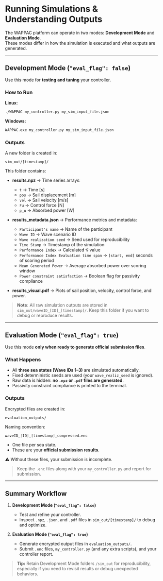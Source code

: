 # Running Simulations & Understanding Outputs

The WAPPAC platform can operate in two modes: **Development Mode** and **Evaluation Mode**.  
These modes differ in how the simulation is executed and what outputs are generated.

---

## Development Mode (`"eval_flag": false`)

Use this mode for **testing and tuning** your controller.  

### How to Run

**Linux:**
```bash
./WAPPAC my_controller.py my_sim_input_file.json
```

**Windows:**
```bash
WAPPAC.exe my_controller.py my_sim_input_file.json
```

### Outputs

A new folder is created in:

```
sim_out/[timestamp]/
```

This folder contains:

- **results.npz** → Time series arrays:
  - `t` → Time [s]  
  - `pos` → Sail displacement [m]  
  - `vel` → Sail velocity [m/s]  
  - `Fu` → Control force [N]  
  - `p_u` → Absorbed power [W]  

- **results_metadata.json** → Performance metrics and metadata:
  - `Participant's name` → Name of the participant  
  - `Wave ID` → Wave scenario ID  
  - `Wave realization seed` → Seed used for reproducibility  
  - `Time Stamp` → Timestamp of the simulation  
  - `Performance Index` → Calculated $\mathcal{G}$ value  
  - `Performance Index Evaluation time span` → `[start, end]` seconds of scoring period  
  - `Mean Generated Power` → Average absorbed power over scoring window  
  - `Power constraint satisfaction` → Boolean flag for passivity compliance  

- **results_visual.pdf** → Plots of sail position, velocity, control force, and power.

> **Note:** All raw simulation outputs are stored in `sim_out/waveID_[ID]_[timestamp]/`. Keep this folder if you want to debug or reproduce results.

---

## Evaluation Mode (`"eval_flag": true`)

Use this mode **only when ready to generate official submission files**.  

### What Happens

- All **three sea states (Wave IDs 1–3)** are simulated automatically.  
- Fixed deterministic seeds are used (your `wave_realiz_seed` is ignored).  
- Raw data is hidden: **no `.npz` or `.pdf` files are generated**.  
- Passivity constraint compliance is printed to the terminal.  

### Outputs

Encrypted files are created in:

```
evaluation_outputs/
```

Naming convention:

```
waveID_[ID]_[timestamp]_compressed.enc
```

- One file per sea state.  
- These are your **official submission results**.  

⚠️ Without these files, your submission is incomplete.  
> Keep the `.enc` files along with your `my_controller.py` and report for submission.

---

## Summary Workflow

1. **Development Mode (`"eval_flag": false`)**
   - Test and refine your controller.  
   - Inspect `.npz`, `.json`, and `.pdf` files in `sim_out/[timestamp]/` to debug and optimize.

2. **Evaluation Mode (`"eval_flag": true`)**
   - Generate encrypted output files in `evaluation_outputs/`.  
   - Submit `.enc` files, `my_controller.py` (and any extra scripts), and your controller report.

> **Tip:** Retain Development Mode folders `/sim_out` for reproducibility, especially if you need to revisit results or debug unexpected behaviors.
